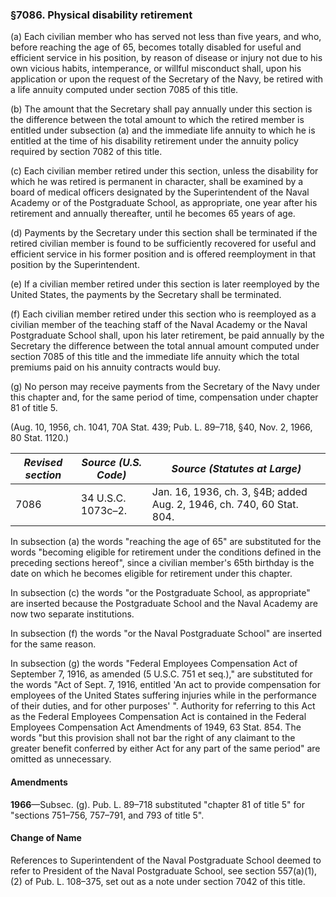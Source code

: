 ### §7086. Physical disability retirement ###

(a) Each civilian member who has served not less than five years, and who, before reaching the age of 65, becomes totally disabled for useful and efficient service in his position, by reason of disease or injury not due to his own vicious habits, intemperance, or willful misconduct shall, upon his application or upon the request of the Secretary of the Navy, be retired with a life annuity computed under section 7085 of this title.

(b) The amount that the Secretary shall pay annually under this section is the difference between the total amount to which the retired member is entitled under subsection (a) and the immediate life annuity to which he is entitled at the time of his disability retirement under the annuity policy required by section 7082 of this title.

(c) Each civilian member retired under this section, unless the disability for which he was retired is permanent in character, shall be examined by a board of medical officers designated by the Superintendent of the Naval Academy or of the Postgraduate School, as appropriate, one year after his retirement and annually thereafter, until he becomes 65 years of age.

(d) Payments by the Secretary under this section shall be terminated if the retired civilian member is found to be sufficiently recovered for useful and efficient service in his former position and is offered reemployment in that position by the Superintendent.

(e) If a civilian member retired under this section is later reemployed by the United States, the payments by the Secretary shall be terminated.

(f) Each civilian member retired under this section who is reemployed as a civilian member of the teaching staff of the Naval Academy or the Naval Postgraduate School shall, upon his later retirement, be paid annually by the Secretary the difference between the total annual amount computed under section 7085 of this title and the immediate life annuity which the total premiums paid on his annuity contracts would buy.

(g) No person may receive payments from the Secretary of the Navy under this chapter and, for the same period of time, compensation under chapter 81 of title 5.

(Aug. 10, 1956, ch. 1041, 70A Stat. 439; Pub. L. 89–718, §40, Nov. 2, 1966, 80 Stat. 1120.)

|*Revised section*|*Source (U.S. Code)*|                    *Source (Statutes at Large)*                     |
|-----------------|--------------------|---------------------------------------------------------------------|
|      7086       | 34 U.S.C. 1073c–2. |Jan. 16, 1936, ch. 3, §4B; added Aug. 2, 1946, ch. 740, 60 Stat. 804.|

In subsection (a) the words "reaching the age of 65" are substituted for the words "becoming eligible for retirement under the conditions defined in the preceding sections hereof", since a civilian member's 65th birthday is the date on which he becomes eligible for retirement under this chapter.

In subsection (c) the words "or the Postgraduate School, as appropriate" are inserted because the Postgraduate School and the Naval Academy are now two separate institutions.

In subsection (f) the words "or the Naval Postgraduate School" are inserted for the same reason.

In subsection (g) the words "Federal Employees Compensation Act of September 7, 1916, as amended (5 U.S.C. 751 et seq.)," are substituted for the words "Act of Sept. 7, 1916, entitled 'An act to provide compensation for employees of the United States suffering injuries while in the performance of their duties, and for other purposes' ". Authority for referring to this Act as the Federal Employees Compensation Act is contained in the Federal Employees Compensation Act Amendments of 1949, 63 Stat. 854. The words "but this provision shall not bar the right of any claimant to the greater benefit conferred by either Act for any part of the same period" are omitted as unnecessary.

#### Amendments ####

**1966**—Subsec. (g). Pub. L. 89–718 substituted "chapter 81 of title 5" for "sections 751–756, 757–791, and 793 of title 5".

#### Change of Name ####

References to Superintendent of the Naval Postgraduate School deemed to refer to President of the Naval Postgraduate School, see section 557(a)(1), (2) of Pub. L. 108–375, set out as a note under section 7042 of this title.